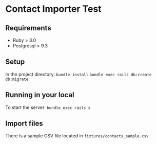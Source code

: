 # Contact Importer Test

## Requirements

- Ruby > 3.0
- Postgresql > 9.3

## Setup

In the project directory:
`bundle install`
`bundle exec rails db:create db:migrate`

## Running in your local

To start the server:
`bundle exec rails s`

## Import files

There is a sample CSV file located in `fixtures/contacts_sample.csv`
